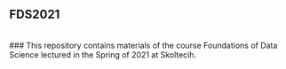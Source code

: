 ## FDS2021
<br>
### This repository contains materials of the course Foundations of Data Science lectured in the Spring of 2021 at Skoltecih.
